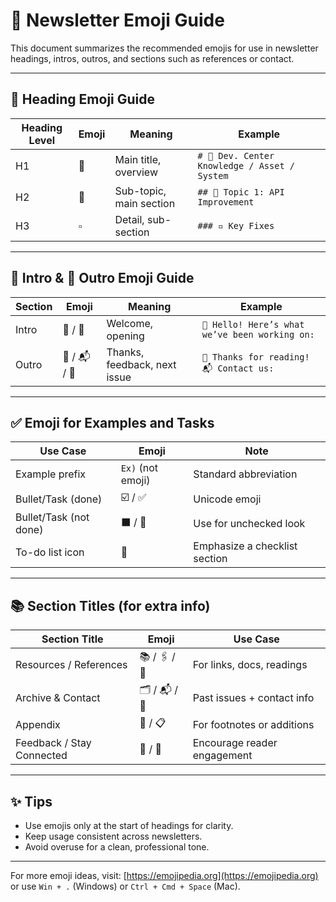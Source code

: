 # 🧾 Newsletter Emoji Guide

This document summarizes the recommended emojis for use in newsletter headings, intros, outros, and sections such as references or contact.

---

## 🧭 Heading Emoji Guide

| Heading Level | Emoji | Meaning | Example |
|---------------|--------|---------|---------|
| H1            | 🧭     | Main title, overview | `# 🧭 Dev. Center Knowledge / Asset / System` |
| H2            | 🔹     | Sub-topic, main section | `## 🔹 Topic 1: API Improvement` |
| H3            | ▫️     | Detail, sub-section | `### ▫️ Key Fixes` |

---

## 👋 Intro & 🙏 Outro Emoji Guide

| Section  | Emoji | Meaning | Example |
|----------|--------|---------|---------|
| Intro    | 👋 / 📝 | Welcome, opening | `👋 Hello! Here’s what we’ve been working on:` |
| Outro    | 🙏 / 📬 / 🔁 | Thanks, feedback, next issue | `🙏 Thanks for reading! 📬 Contact us:` |

---

## ✅ Emoji for Examples and Tasks

| Use Case | Emoji | Note |
|----------|--------|------|
| Example prefix | `Ex)` (not emoji) | Standard abbreviation |
| Bullet/Task (done) | ☑️ / ✅ | Unicode emoji |
| Bullet/Task (not done) | ⬛ / 🔲 | Use for unchecked look |
| To-do list icon | 📌 | Emphasize a checklist section |

---

## 📚 Section Titles (for extra info)

| Section Title | Emoji | Use Case |
|---------------|--------|----------|
| Resources / References | 📚 / 🖇️ / 📘 | For links, docs, readings |
| Archive & Contact | 🗂️ / 📬 / 📎 | Past issues + contact info |
| Appendix | 📎 / 📋 | For footnotes or additions |
| Feedback / Stay Connected | 🔁 / 💬 | Encourage reader engagement |

---

## ✨ Tips

- Use emojis only at the start of headings for clarity.
- Keep usage consistent across newsletters.
- Avoid overuse for a clean, professional tone.

---

For more emoji ideas, visit: [https://emojipedia.org](https://emojipedia.org) or use `Win + .` (Windows) or `Ctrl + Cmd + Space` (Mac).
